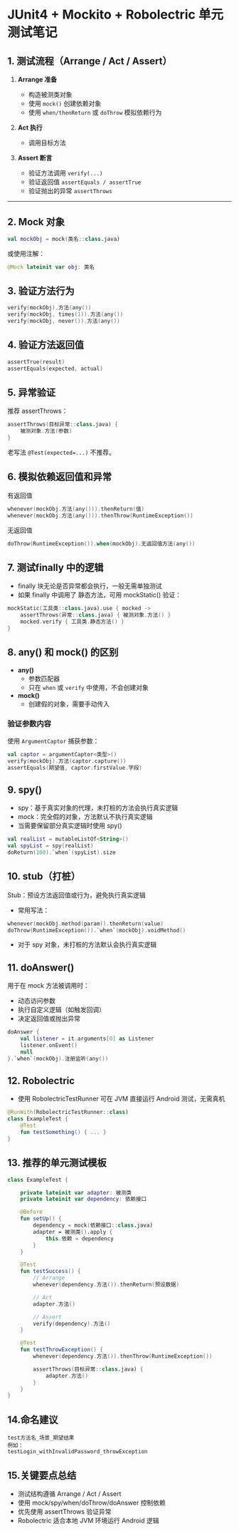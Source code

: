 # JUnit4 + Mockito + Robolectric 单元测试笔记

## 1. 测试流程（Arrange / Act / Assert）

1. **Arrange 准备**
   - 构造被测类对象
   - 使用 `mock()` 创建依赖对象
   - 使用 `when/thenReturn` 或 `doThrow` 模拟依赖行为

2. **Act 执行**
   - 调用目标方法

3. **Assert 断言**
   - 验证方法调用 `verify(...)`
   - 验证返回值 `assertEquals / assertTrue`
   - 验证抛出的异常 `assertThrows`

---

## 2. Mock 对象
```kotlin
val mockObj = mock(类名::class.java)
```
或使用注解：
```kotlin
@Mock lateinit var obj: 类名
```

## 3. 验证方法行为
```kotlin
verify(mockObj).方法(any())
verify(mockObj, times(1)).方法(any())
verify(mockObj, never()).方法(any())
```

## 4. 验证方法返回值
```kotlin
assertTrue(result)
assertEquals(expected, actual)
```

## 5. 异常验证
推荐 assertThrows：
```kotlin
assertThrows(目标异常::class.java) {
    被测对象.方法(参数)
}
``` 
老写法 `@Test(expected=...)` 不推荐。

## 6. 模拟依赖返回值和异常
有返回值
```kotlin
whenever(mockObj.方法(any())).thenReturn(值)
whenever(mockObj.方法(any())).thenThrow(RuntimeException())
```
无返回值
```kotlin
doThrow(RuntimeException()).when(mockObj).无返回值方法(any())
```

## 7. 测试finally 中的逻辑
- finally 块无论是否异常都会执行，一般无需单独测试
- 如果 finally 中调用了 静态方法，可用 mockStatic() 验证：
```kotlin
mockStatic(工具类::class.java).use { mocked ->
    assertThrows(异常::class.java) { 被测对象.方法() }
    mocked.verify { 工具类.静态方法() }
}
```

## 8. any() 和 mock() 的区别
- **any()**  
  - 参数匹配器  
  - 只在 `when` 或 `verify` 中使用，不会创建对象  
- **mock()**  
  - 创建假的对象，需要手动传入  

### 验证参数内容
使用 `ArgumentCaptor` 捕获参数：
```kotlin
val captor = argumentCaptor<类型>()
verify(mockObj).方法(captor.capture())
assertEquals(期望值, captor.firstValue.字段)
```

## 9. spy()
- spy：基于真实对象的代理，未打桩的方法会执行真实逻辑
- mock：完全假的对象，方法默认不执行真实逻辑
- 当需要保留部分真实逻辑时使用 spy()
```kotlin
val realList = mutableListOf<String>()
val spyList = spy(realList)
doReturn(100).`when`(spyList).size
```

## 10. stub（打桩）
Stub：预设方法返回值或行为，避免执行真实逻辑
- 常用写法：
```kotlin
whenever(mockObj.method(param)).thenReturn(value)
doThrow(RuntimeException()).`when`(mockObj).voidMethod()
```
- 对于 spy 对象，未打桩的方法默认会执行真实逻辑

## 11. doAnswer()
用于在 mock 方法被调用时：
- 动态访问参数
- 执行自定义逻辑（如触发回调）
- 决定返回值或抛出异常
```kotlin
doAnswer {
    val listener = it.arguments[0] as Listener
    listener.onEvent()
    null
}.`when`(mockObj).注册监听(any())
```

## 12. Robolectric
 - 使用 RobolectricTestRunner 可在 JVM 直接运行 Android 测试，无需真机
```kotlin
@RunWith(RobolectricTestRunner::class)
class ExampleTest {
    @Test
    fun testSomething() { ... }
}
```

## 13. 推荐的单元测试模板
```kotlin
class ExampleTest {

    private lateinit var adapter: 被测类
    private lateinit var dependency: 依赖接口

    @Before
    fun setUp() {
        dependency = mock(依赖接口::class.java)
        adapter = 被测类().apply {
            this.依赖 = dependency
        }
    }

    @Test
    fun testSuccess() {
        // Arrange
        whenever(dependency.方法()).thenReturn(预设数据)

        // Act
        adapter.方法()

        // Assert
        verify(dependency).方法()
    }

    @Test
    fun testThrowException() {
        whenever(dependency.方法()).thenThrow(RuntimeException())

        assertThrows(目标异常::class.java) {
            adapter.方法()
        }
    }
}

```

## 14.命名建议
```
test方法名_场景_期望结果
例如：
testLogin_withInvalidPassword_throwException
```

## 15.关键要点总结
- 测试结构遵循 Arrange / Act / Assert
- 使用 mock/spy/when/doThrow/doAnswer 控制依赖
- 优先使用 assertThrows 验证异常
- Robolectric 适合本地 JVM 环境运行 Android 逻辑






